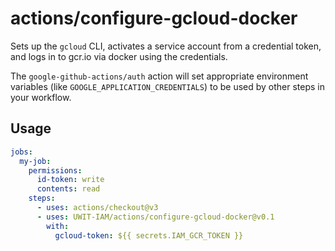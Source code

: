 # actions/configure-gcloud-docker

Sets up the `gcloud` CLI, activates a service account
from a credential token, and logs in to gcr.io via docker
using the credentials.

The `google-github-actions/auth` action will set appropriate environment 
variables (like `GOOGLE_APPLICATION_CREDENTIALS`) to be used by other steps
in your workflow.

## Usage

```yaml
jobs:
  my-job:
    permissions:
      id-token: write
      contents: read
    steps:
      - uses: actions/checkout@v3
      - uses: UWIT-IAM/actions/configure-gcloud-docker@v0.1
        with: 
          gcloud-token: ${{ secrets.IAM_GCR_TOKEN }}
```
